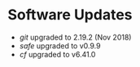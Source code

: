 # Software Updates

- *git* upgraded to 2.19.2 (Nov 2018)
- *safe* upgraded to v0.9.9
- *cf* upgraded to v6.41.0
